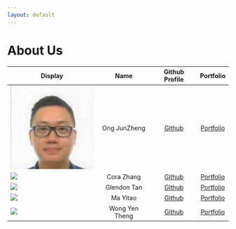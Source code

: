 ```yaml
---
layout: default
---
```


# About Us
| Display                                             |      Name      |              Github Profile               |             Portfolio             |
|-----------------------------------------------------|:--------------:|:-----------------------------------------:|:---------------------------------:|
| ![JZ](facepic_JZ.jpg)                               |  Ong JunZheng  |  [Github](https://github.com/kaboomzxc)   |  [Portfolio](team/kaboomzxc.md)   |
| ![](https://via.placeholder.com/100.png?text=Photo) |   Cora Zhang   | [Github](https://github.com/coraleaf0602) | [Portfolio](team/coraleaf0602.md) |
| ![](https://via.placeholder.com/100.png?text=Photo) |  Glendon Tan   |   [Github](https://github.com/G13nd0n)    |   [Portfolio](team/g13nd0n.md)    |
| ![](https://via.placeholder.com/100.png?text=Photo) |    Ma Yitao    |  [Github](https://github.com/PrinceCatt)  |  [Portfolio](docs/team/yitao.md)  |
| ![](https://via.placeholder.com/100.png?text=Photo) | Wong Yen Theng | [Github](https://github.com/yentheng0110) | [Portfolio](team/yentheng0110.md) |
